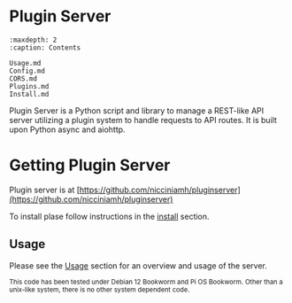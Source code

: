 # Plugin Server

```{toctree}
:maxdepth: 2
:caption: Contents

Usage.md
Config.md
CORS.md
Plugins.md
Install.md
```

Plugin Server is a Python script and library to manage a REST-like API server utilizing a plugin system to handle requests to API routes. It is built upon Python async and aiohttp. 

# Getting Plugin Server
Plugin server is at [https://github.com/nicciniamh/pluginserver](https://github.com/nicciniamh/pluginserver)


To install plase follow instructions in the [install](Install.md) section.

## Usage
Please see the [Usage](Usage.md) section for an overview and usage of the server.

<small>This code has been tested under Debian 12 Bookworm and Pi OS Bookworm. Other than a unix-like system, there is no other system dependent code.</small>
